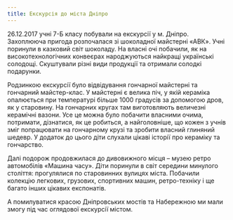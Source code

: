 ```yaml
---
title: Екскурсія до міста Дніпро
---
```


26.12.2017 учні 7-Б класу побували на екскурсії у м. Дніпро. Захоплююча пригода розпочалася зі шоколадної майстерні «АВК». Учні поринули в казковий світ шоколаду. На власні очі побачили, як на високотехнологічних конвеєрах народжуються найкращі українські солодощі. Скуштували різні види продукції та отримали солодкі подарунки.

Родзинкою екскурсії було відвідування гончарної майстерні та гончарний майстер-клас. У майстерні є велика піч, у якій кераміка опалюється при температурі більше 1000 градусів за допомогою дров, як у старовину. На гончарних кругах там виготовляють величезні керамічні вазони. Усе це можна було побачити власними очима, потримати, дізнатися, як це робиться, а найголовніше, що кожен з учнів зміг попрацювати на гончарному крузі та зробити власний глиняний шедевр. У додаток до цього діти слухали цікаві історії про кераміку та гончарство.

Далі подорож продовжилася до дивовижного місця – музею ретро автомобілів «Машина часу». Діти поринули в світ середини минулого століття: прогулялися по старовинних вулицях міста. Побачили колекцію легкових, грузових, спортивних машин, ретро-техніку і ще багато інших цікавих експонатів.

А помилуватися красою Дніпровських мостів та Набережною ми мали змогу під час оглядової екскурсії містом.

<slideshow id="_/72157690014591341" />

